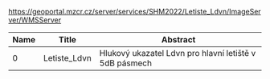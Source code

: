 https://geoportal.mzcr.cz/server/services/SHM2022/Letiste_Ldvn/ImageServer/WMSServer

|Name|Title|Abstract|
|--|--|--|
|0|Letiste_Ldvn|Hlukový ukazatel Ldvn pro hlavní letiště v 5dB pásmech|
